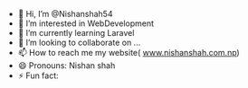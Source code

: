 - 👋 Hi, I’m @Nishanshah54
- 👀 I’m interested in WebDevelopment
- 🌱 I’m currently learning Laravel
- 💞️ I’m looking to collaborate on ...
- 📫 How to reach me my website( www.nishanshah.com.np)
- 😄 Pronouns: Nishan shah
- ⚡ Fun fact: 

<!---
Nishanshah54/Nishanshah54 is a ✨ special ✨ repository because its `README.md` (this file) appears on your GitHub profile.
You can click the Preview link to take a look at your changes.
--->

